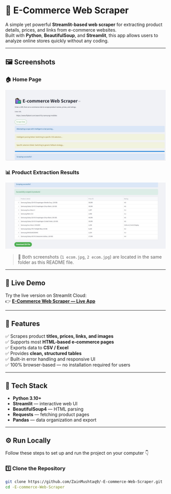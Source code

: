 # 🛒 E-Commerce Web Scraper

A simple yet powerful **Streamlit-based web scraper** for extracting product details, prices, and links from e-commerce websites.  
Built with **Python**, **BeautifulSoup**, and **Streamlit**, this app allows users to analyze online stores quickly without any coding.

---

## 🖼️ Screenshots

### 🏠 Home Page
![Screenshot 1](1%20ecom.jpg)

### 📊 Product Extraction Results
![Screenshot 2](2%20ecom.jpg)

> 📸 Both screenshots (`1 ecom.jpg`, `2 ecom.jpg`) are located in the same folder as this README file.

---

## 🚀 Live Demo

Try the live version on Streamlit Cloud:  
👉 **[E-Commerce Web Scraper — Live App](https://e-commerce-web-scraper.streamlit.app/)**

---

## 🧩 Features

✅ Scrapes product **titles, prices, links, and images**  
✅ Supports most **HTML-based e-commerce pages**  
✅ Exports data to **CSV / Excel**  
✅ Provides **clean, structured tables**  
✅ Built-in error handling and responsive UI  
✅ 100% browser-based — no installation required for users  

---

## 🧠 Tech Stack

- **Python 3.10+**  
- **Streamlit** — interactive web UI  
- **BeautifulSoup4** — HTML parsing  
- **Requests** — fetching product pages  
- **Pandas** — data organization and export  

---

## ⚙️ Run Locally

Follow these steps to set up and run the project on your computer 👇

### 1️⃣ Clone the Repository

```bash
git clone https://github.com/ZainMushtaq9/-E-commerce-Web-Scraper.git
cd -E-commerce-Web-Scraper
